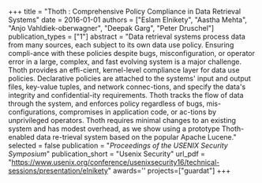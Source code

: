 +++
title = "Thoth : Comprehensive Policy Compliance in Data Retrieval Systems"
date = 2016-01-01
authors = ["Eslam Elnikety", "Aastha Mehta", "Anjo Vahldiek-oberwagner", "Deepak Garg", "Peter Druschel"]
publication_types = ["1"]
abstract = "Data retrieval systems process data from many sources, each subject to its own data use policy. Ensuring compli-ance with these policies despite bugs, misconfiguration, or operator error in a large, complex, and fast evolving system is a major challenge. Thoth provides an effi-cient, kernel-level compliance layer for data use policies. Declarative policies are attached to the systems' input and output files, key-value tuples, and network connec-tions, and specify the data's integrity and confidential-ity requirements. Thoth tracks the flow of data through the system, and enforces policy regardless of bugs, mis-configurations, compromises in application code, or ac-tions by unprivileged operators. Thoth requires minimal changes to an existing system and has modest overhead, as we show using a prototype Thoth-enabled data re-trieval system based on the popular Apache Lucene."
selected = false
publication = "*Proceedings of the USENIX Security Symposium*"
publication_short = "Usenix Security"
url_pdf = "https://www.usenix.org/conference/usenixsecurity16/technical-sessions/presentation/elnikety"
awards=''
projects=["guardat"]
+++

